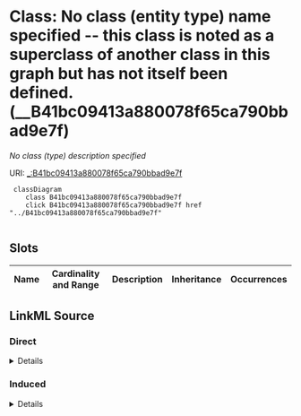 

# Class: No class (entity type) name specified -- this class is noted as a superclass of another class in this graph but has not itself been defined. (__B41bc09413a880078f65ca790bbad9e7f)


_No class (type) description specified_







URI: [_:B41bc09413a880078f65ca790bbad9e7f](_:B41bc09413a880078f65ca790bbad9e7f)






```mermaid
 classDiagram
    class B41bc09413a880078f65ca790bbad9e7f
    click B41bc09413a880078f65ca790bbad9e7f href "../B41bc09413a880078f65ca790bbad9e7f"
      
```




<!-- no inheritance hierarchy -->


## Slots

| Name | Cardinality and Range | Description | Inheritance | Occurrences |
| ---  | --- | --- | --- | --- |














## LinkML Source

<!-- TODO: investigate https://stackoverflow.com/questions/37606292/how-to-create-tabbed-code-blocks-in-mkdocs-or-sphinx -->

### Direct

<details>

```yaml
name: __B41bc09413a880078f65ca790bbad9e7f
conforms_to: No schema conformance document specified
description: No class (type) description specified
title: No class (entity type) name specified -- this class is noted as a superclass
  of another class in this graph but has not itself been defined.
from_schema: sawgraph-kg
rank: 1000
class_uri: _:B41bc09413a880078f65ca790bbad9e7f

```
</details>

### Induced

<details>

```yaml
name: __B41bc09413a880078f65ca790bbad9e7f
conforms_to: No schema conformance document specified
description: No class (type) description specified
title: No class (entity type) name specified -- this class is noted as a superclass
  of another class in this graph but has not itself been defined.
from_schema: sawgraph-kg
rank: 1000
class_uri: _:B41bc09413a880078f65ca790bbad9e7f

```
</details>